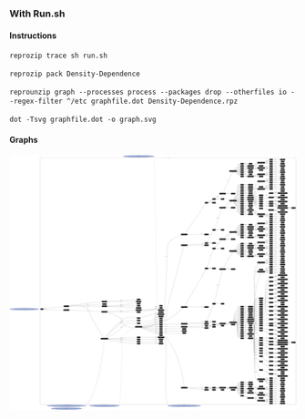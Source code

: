 ### With Run.sh

#### Instructions

```
reprozip trace sh run.sh

reprozip pack Density-Dependence

reprounzip graph --processes process --packages drop --otherfiles io --regex-filter ^/etc graphfile.dot Density-Dependence.rpz

dot -Tsvg graphfile.dot -o graph.svg
```


#### Graphs

<img src="./graph.svg">
